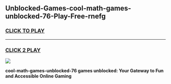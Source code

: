 
## Unblocked-Games-cool-math-games-unblocked-76-Play-Free-rnefg
<h3>
<a href="https://premium76.site?title=cool-math-games-unblocked-76&ref=12A">CLICK TO PLAY</a></h3>
<hr>

<h3>
<a href="https://premium76.site?title=cool-math-games-unblocked-76&ref=12A">CLICK 2 PLAY</a>
  
</h3>

<a href="https://premium76.site?title=cool-math-games-unblocked-76&ref=12A"><img src="https://clearcache.store/games.png"></a>


**cool-math-games-unblocked-76 games unblocked: Your Gateway to Fun and Accessible Online Gaming**
